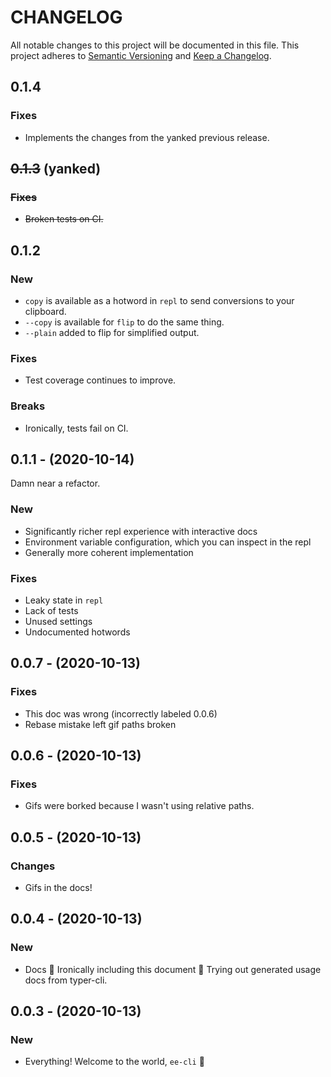 # CHANGELOG

All notable changes to this project will be documented in this file.
This project adheres to [Semantic Versioning](http://semver.org/) and [Keep a Changelog](http://keepachangelog.com/).

## 0.1.4

### Fixes

- Implements the changes from the yanked previous release.

## ~~0.1.3~~ (yanked)

### ~~Fixes~~

- ~~Broken tests on CI.~~

## 0.1.2

### New

- `copy` is available as a hotword in `repl` to send conversions to your clipboard.
- `--copy` is available for `flip` to do the same thing.
- `--plain` added to flip for simplified output.

### Fixes

- Test coverage continues to improve.

### Breaks

- Ironically, tests fail on CI.

## 0.1.1 - (2020-10-14)

Damn near a refactor.

### New

- Significantly richer repl experience with interactive docs
- Environment variable configuration, which you can inspect in the repl
- Generally more coherent implementation

###  Fixes

- Leaky state in `repl`
- Lack of tests
- Unused settings
- Undocumented hotwords


## 0.0.7 - (2020-10-13)

### Fixes

* This doc was wrong (incorrectly labeled 0.0.6)
* Rebase mistake left gif paths broken

## 0.0.6 - (2020-10-13)

### Fixes

* Gifs were borked because I wasn't using relative paths.

## 0.0.5 - (2020-10-13)

### Changes

* Gifs in the docs!

## 0.0.4 - (2020-10-13)


### New

* Docs 📖 Ironically including this document 🤔 Trying out generated usage docs from typer-cli.


## 0.0.3 - (2020-10-13)

### New

* Everything! Welcome to the world, `ee-cli` 🎉
